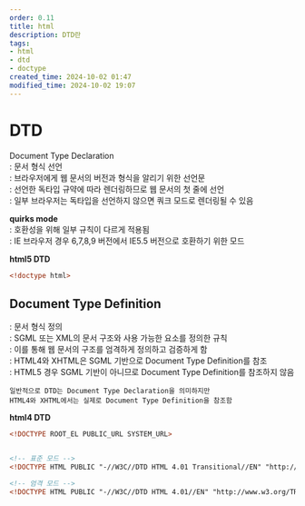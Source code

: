 ```yaml
---
order: 0.11
title: html
description: DTD란
tags:
- html
- dtd
- doctype
created_time: 2024-10-02 01:47
modified_time: 2024-10-02 19:07
---
```


# DTD
Document Type Declaration  
: 문서 형식 선언  
: 브라우저에게 웹 문서의 버전과 형식을 알리기 위한 선언문  
: 선언한 독타입 규약에 따라 렌더링하므로 웹 문서의 첫 줄에 선언  
: 일부 브라우저는 독타입을 선언하지 않으면 쿼크 모드로 렌더링될 수 있음

**quirks mode**  
: 호환성을 위해 일부 규칙이 다르게 적용됨  
: IE 브라우저 경우 6,7,8,9 버전에서 IE5.5 버전으로 호환하기 위한 모드   


**html5 DTD**
```html
<!doctype html>
```



## Document Type Definition
: 문서 형식 정의  
: SGML 또는 XML의 문서 구조와 사용 가능한 요소를 정의한 규칙  
: 이를 통해 웹 문서의 구조를 엄격하게 정의하고 검증하게 함  
: HTML4와 XHTML은 SGML 기반으로 Document Type Definition를 참조  
: HTML5 경우 SGML 기반이 아니므로 Document Type Definition를 참조하지 않음   

```
일반적으로 DTD는 Document Type Declaration을 의미하지만 
HTML4와 XHTML에서는 실제로 Document Type Definition을 참조함
```


**html4 DTD**
```html
<!DOCTYPE ROOT_EL PUBLIC_URL SYSTEM_URL>


<!-- 표준 모드 -->
<!DOCTYPE HTML PUBLIC "-//W3C//DTD HTML 4.01 Transitional//EN" "http://www.w3.org/TR/html4/loose.dtd">

<!-- 엄격 모드 -->
<!DOCTYPE HTML PUBLIC "-//W3C//DTD HTML 4.01//EN" "http://www.w3.org/TR/html4/strict.dtd">
```